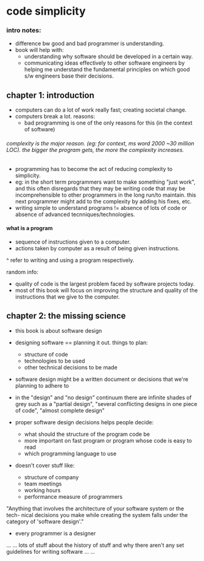# code simplicity

### intro notes: 

- difference bw good and bad programmer is understanding. 
- book will help with: 
	- understanding why software should be developed in a certain way.
	- communicating ideas effectively to other software engineers by helping me understand the fundamental principles on which good s/w engineers base their decisions.

## chapter 1: introduction 

- computers can do a lot of work really fast; creating societal change.
- computers break a lot. reasons:
	- bad programming is one of the only reasons for this (in the context of software)

###### complexity is the major reason. (eg: for context, ms word 2000 ~30 million LOC). the bigger the program gets, the more the complexity increases. 

- programming has to become the act of reducing complexity to simplicity. 
- eg: in the short term programmers want to make something "just work", and this often disregards that they may be writing code that may be incomprehensible to other programmers in the long run/to maintain. this next programmer might add to the complexity by adding his fixes, etc. 
- writing simple to understand programs != absence of lots of code or absence of advanced tecnniques/technologies. 


#### what is a program 
- sequence of instructions given to a computer.
- actions taken by computer as a result of being given instructions.

^ refer to writing and using a program respectively. 

random info: 
- quality of code is the largest problem faced by software projects today. 
- most of this book will focus on improving the structure and quality of the instructions that we give to the computer. 

## chapter 2: the missing science

- this book is about software design
- designing software == planning it out. things to plan:
	- structure of code
	- technologies to be used
	- other technical decisions to be made
- software design might be a written document or decisions that we're planning to adhere to 
- in the "design" and "no design" continuum there are infinite shades of grey such as a "partial design", "several conflicting designs in one piece of code", "almost complete design"

- proper software design decisions helps people decide:
	- what should the structure of the program code be
	- more important on fast program or program whose code is easy to read
	- which programming language to use
- doesn't cover stuff like:
	- structure of company
	- team meetings
	- working hours
	- performance measure of programmers

"Anything that involves the architecture of your software system or the tech- nical decisions you make while creating the system falls under the category of 'software design'."

- every programmer is a designer

...
...
lots of stuff about the history of stuff and why there aren't any set guidelines for writing software
...
...

